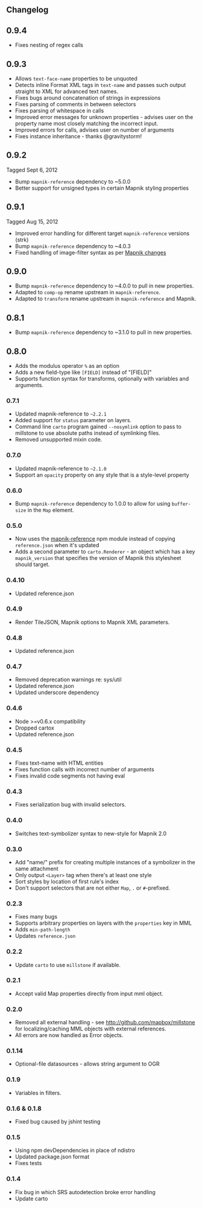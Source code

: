 ## Changelog

## 0.9.4

* Fixes nesting of regex calls

## 0.9.3

* Allows `text-face-name` properties to be unquoted
* Detects inline Format XML tags in `text-name` and passes such output
  straight to XML for advanced text names.
* Fixes bugs around concatenation of strings in expressions
* Fixes parsing of comments in between selectors
* Fixes parsing of whitespace in calls
* Improved error messages for unknown properties - advises user on
  the property name most closely matching the incorrect input.
* Improved errors for calls, advises user on number of arguments
* Fixes instance inheritance - thanks @gravitystorm!

## 0.9.2

Tagged Sept 6, 2012

* Bump `mapnik-reference` dependency to ~5.0.0
* Better support for unsigned types in certain Mapnik styling properties

## 0.9.1

Tagged Aug 15, 2012

* Improved error handling for different target `mapnik-reference` versions (strk)
* Bump `mapnik-reference` dependency to ~4.0.3
* Fixed handling of image-filter syntax as per [Mapnik changes](https://github.com/mapnik/mapnik/issues/1384)

## 0.9.0

* Bump `mapnik-reference` dependency to ~4.0.0 to pull in new properties.
* Adapted to `comp-op` rename upstream in `mapnik-reference`.
* Adapted to `transform` rename upstream in `mapnik-reference` and Mapnik.

## 0.8.1

* Bump `mapnik-reference` dependency to ~3.1.0 to pull in new properties.

## 0.8.0

* Adds the modulus operator `%` as an option
* Adds a new field-type like `[FIELD]` instead of "[FIELD]"
* Supports function syntax for transforms, optionally with variables and arguments.

### 0.7.1

* Updated mapnik-reference to `~2.2.1`
* Added support for `status` parameter on layers.
* Command line `carto` program gained `--nosymlink` option to pass to millstone to use absolute paths instead of symlinking files.
* Removed unsupported mixin code.

### 0.7.0

* Updated mapnik-reference to `~2.1.0`
* Support an `opacity` property on any style that is a style-level property

### 0.6.0

* Bump `mapnik-reference` dependency to 1.0.0 to allow for using `buffer-size` in the
  `Map` element.

### 0.5.0

* Now uses the [mapnik-reference](https://github.com/mapnik/mapnik-reference) npm module
  instead of copying `reference.json` when it's updated
* Adds a second parameter to `carto.Renderer` - an object which has a key `mapnik_version`
  that specifies the version of Mapnik this stylesheet should target.

### 0.4.10

* Updated reference.json

### 0.4.9

* Render TileJSON, Mapnik options to Mapnik XML parameters.

### 0.4.8

* Updated reference.json

### 0.4.7

* Removed deprecation warnings re: sys/util
* Updated reference.json
* Updated underscore dependency

### 0.4.6

* Node >=v0.6.x compatibility
* Dropped cartox
* Updated reference.json

### 0.4.5

* Fixes text-name with HTML entities
* Fixes function calls with incorrect number of arguments
* Fixes invalid code segments not having eval

### 0.4.3

* Fixes serialization bug with invalid selectors.

### 0.4.0

* Switches text-symbolizer syntax to new-style for Mapnik 2.0

### 0.3.0

* Add "name/" prefix for creating multiple instances of a symbolizer in the same
  attachment
* Only output `<Layer>` tag when there's at least one style
* Sort styles by location of first rule's index
* Don't support selectors that are not either `Map`, `.` or `#`-prefixed.

### 0.2.3

* Fixes many bugs
* Supports arbitrary properties on layers with the `properties` key in MML
* Adds `min-path-length`
* Updates `reference.json`

### 0.2.2

* Update `carto` to use `millstone` if available.

### 0.2.1

* Accept valid Map properties directly from input mml object.

### 0.2.0

* Removed all external handling - see http://github.com/mapbox/millstone for localizing/caching MML objects with external references.
* All errors are now handled as Error objects.

### 0.1.14

* Optional-file datasources - allows string argument to OGR

### 0.1.9

* Variables in filters.

### 0.1.6 & 0.1.8

* Fixed bug caused by jshint testing

### 0.1.5

* Using npm devDependencies in place of ndistro
* Updated package.json format
* Fixes tests

### 0.1.4

* Fix bug in which SRS autodetection broke error handling
* Update carto


